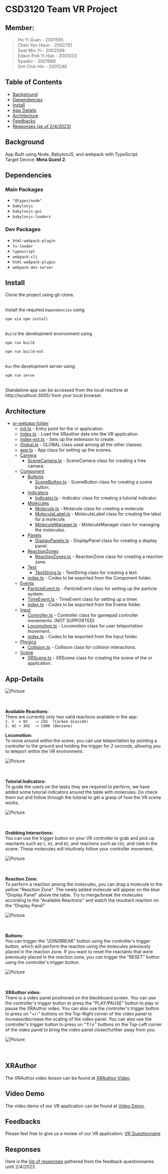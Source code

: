 # CSD3120 Team VR Project

## Member:
> Ho Yi Guan - 2001595 <br>
> Chen Yen Hsun - 2002761 <br>
> Seet Min Yi - 2002088 <br>
> Edwin Poh Yi Han - 2001033 <br>
> Syaakir - 2001998 <br>
> Sim Chin Hin - 2001246 <br>

## Table of Contents

- [Background](#background)
- [Dependencies](#dependencies)
- [Install](#install)
- [App Details](#app-details)
- [Architecture](#architecture)
- [Feedbacks](#feedbacks)
- [Responses (as of 2/4/2023)](#responses)


## Background
App Built using Node, BabylonJS, and webpack with TypeScript.<br>
Target Device: **Meta Quest 2**.<br>

## Dependencies

### Main Packages
- `"@types/node"`
-  `babylonjs`
-  `babylonjs-gui`
-  `babylonjs-loaders`
    
### Dev Packages
- `html-webpack-plugin`
- `ts-loader`
- `typescript`
- `webpack-cli`
- `html-webpack-plugin`
- `webpack-dev-server`

## Install

Clone the project using git-clone.<br>

<br>Install the required `Dependencies` using 
```
npm via npm install
```

<br>`Build` the development environment using
```
npm run build
```
```
npm run build-ext
```

<br>`Run` the development server using
```
npm run serve
```

<br>Standalone app can be accessed from the local machine at http://localhost:3005/ from your local browser.

## Architecture
- [xr-webapp folder](https://github.com/phillip28749/CSD3120_Team10/tree/main/xr-webapp/src)
	- [init.ts](https://github.com/phillip28749/CSD3120_Team10/tree/main/xr-webapp/src/init.ts) - Entry point for the vr application.
	- [index.ts](https://github.com/phillip28749/CSD3120_Team10/tree/main/xr-webapp/src/index.ts) - Load the XRauthor data into the VR application.
	- [index-ext.ts](https://github.com/phillip28749/CSD3120_Team10/tree/main/xr-webapp/src/index-ext.ts) - Sets up the extension to create.
	- [Global.ts](https://github.com/phillip28749/CSD3120_Team10/tree/main/xr-webapp/src/Global.ts) - GLOBAL class used among all the other classes.
	- [app.ts](https://github.com/phillip28749/CSD3120_Team10/tree/main/xr-webapp/src/app.ts) - App class for setting up the scenes.
	- [Camera](https://github.com/phillip28749/CSD3120_Team10/tree/main/xr-webapp/src/Camera)
		- [SceneCamera.ts](https://github.com/phillip28749/CSD3120_Team10/tree/main/xr-webapp/src/Camera/SceneCamera.ts) - SceneCamera class for creating a free camera.
	- [Component](https://github.com/phillip28749/CSD3120_Team10/tree/main/xr-webapp/src/Component)
		- [Buttons](https://github.com/phillip28749/CSD3120_Team10/tree/main/xr-webapp/src/Component/Buttons)
			- [SceneButton.ts](https://github.com/phillip28749/CSD3120_Team10/tree/main/xr-webapp/src/Component/Buttons/SceneButton.ts) - SceneButton class for creating a scene button.
		- [Indicators](https://github.com/phillip28749/CSD3120_Team10/tree/main/xr-webapp/src/Component/Indicators)
			- [Indicator.ts](https://github.com/phillip28749/CSD3120_Team10/tree/main/xr-webapp/src/Component/Indicators/Indicator.ts) - Indicator class for creating a tutorial indicator.
		- [Molecules](https://github.com/phillip28749/CSD3120_Team10/tree/main/xr-webapp/src/Component/Molecules)
			- [Molecule.ts](https://github.com/phillip28749/CSD3120_Team10/tree/main/xr-webapp/src/Component/Molecules/Molecule.ts) - Molecule class for creating a molecule.
			- [MoleculeLabel.ts](https://github.com/phillip28749/CSD3120_Team10/tree/main/xr-webapp/src/Component/Molecules/MoleculeLabel.ts) - MoleculeLabel class for creating the label for a molecule.
			- [MoleculeManager.ts](https://github.com/phillip28749/CSD3120_Team10/tree/main/xr-webapp/src/Component/Molecules/MoleculeManager.ts) - MoleculeManager class for managing the molecules.
		- [Panels](https://github.com/phillip28749/CSD3120_Team10/tree/main/xr-webapp/src/Component/Panels)
			- [DisplayPanels.ts](https://github.com/phillip28749/CSD3120_Team10/tree/main/xr-webapp/src/Component/Panels/DisplayPanels.ts) - DisplayPanel class for creating a display panel.
		- [ReactionZones](https://github.com/phillip28749/CSD3120_Team10/tree/main/xr-webapp/src/Component/ReactionZones)
			- [ReactionZones.ts](https://github.com/phillip28749/CSD3120_Team10/tree/main/xr-webapp/src/Component/ReactionZones/ReactionZone.ts) - ReactionZone class for creating a reaction zone.
		- [Text](https://github.com/phillip28749/CSD3120_Team10/tree/main/xr-webapp/src/Component/Text)
			- [TextString.ts](https://github.com/phillip28749/CSD3120_Team10/tree/main/xr-webapp/src/Component/Text/TextString.ts) - TextString class for creating a text.
		- [index.ts](https://github.com/phillip28749/CSD3120_Team10/tree/main/xr-webapp/src/Component/index.ts) - Codes to be exported from the Component folder.
	- [Events](https://github.com/phillip28749/CSD3120_Team10/tree/main/xr-webapp/src/Events)
		- [ParticleEvent.ts](https://github.com/phillip28749/CSD3120_Team10/tree/main/xr-webapp/src/Events/ParticleEvent.ts) - ParticleEvent class for setting up the particle system.
		- [TimeEvent.ts](https://github.com/phillip28749/CSD3120_Team10/tree/main/xr-webapp/src/Events/TimeEvent.ts) - TimeEvent class for setting up a timer.
		- [index.ts](https://github.com/phillip28749/CSD3120_Team10/tree/main/xr-webapp/src/Events/index.ts) - Codes to be exported from the Events folder.
	- [Input](https://github.com/phillip28749/CSD3120_Team10/tree/main/xr-webapp/src/Input)
		- [Controller.ts](https://github.com/phillip28749/CSD3120_Team10/tree/main/xr-webapp/src/Input/Controller.ts) - Controller class for gamepad controller movements. (NOT SUPPORTED)
		- [Locomotion.ts](https://github.com/phillip28749/CSD3120_Team10/tree/main/xr-webapp/src/Input/Locomotion.ts) - Locomotion class for user teleportation movement.
		- [index.ts](https://github.com/phillip28749/CSD3120_Team10/tree/main/xr-webapp/src/Input/index.ts) - Codes to be exported from the Input folder.
	- [Physics](https://github.com/phillip28749/CSD3120_Team10/tree/main/xr-webapp/src/Physics)
		- [Collision.ts](https://github.com/phillip28749/CSD3120_Team10/tree/main/xr-webapp/src/Physics/Collision.ts) - Collision class for collision interactions.
	- [Scene](https://github.com/phillip28749/CSD3120_Team10/tree/main/xr-webapp/src/Scene)
		- [XRScene.ts](https://github.com/phillip28749/CSD3120_Team10/tree/main/xr-webapp/src/Scene/XRScene.ts) - XRScene class for creating the scene of the vr application.

## App-Details

![Picture](https://github.com/phillip28749/CSD3120_Team10/blob/main/showcase/Images/app.png)<br /><br /><br />

**Available Reactions:**<br />
There are currently only two valid reactions available in the app:\
`1. C  + O2   -> CO2  (Carbon dioxide)`\
`2. 6C + 3H2  -> C6H6 (Benzene)`<br />

**Locomotion:**<br />
To move around within the scene, you can use teleportation by pointing a controller to the ground and holding the trigger for *2 seconds*, allowing you to teleport within the VR environment.

![Picture](https://github.com/phillip28749/CSD3120_Team10/blob/main/showcase/Images/teleportation.png)<br /><br /><br />

**Tutorial Indicators:**<br />
To guide the users on the tasks they are required to perform, we have added some tutorial indicators around the table with molecules. Do check them out and follow through the tutorial to get a grasp of how the VR scene works.

![Picture](https://github.com/phillip28749/CSD3120_Team10/blob/main/showcase/Images/indicator.png)<br /><br /><br />

**Grabbing Interactions:**<br />
You can use the trigger button on your VR controller to grab and pick up reactants such as `C`, `H2`, and `O2`, and reactions such as `CO2`, and `C6H6` in the scene. These molecules will intuitively follow your controller movement.

![Picture](https://github.com/phillip28749/CSD3120_Team10/blob/main/showcase/Images/grabbing.png)<br /><br /><br />

**Reaction Zone:**<br />
To perform a reaction among the molecules, you can drag a molecule to the yellow "Reaction Zone". The newly added molecule will appear on the blue "Display Panel" above the table. Try to merge/break the molecules according to the "Available Reactions" and watch the resultant reaction on the "Display Panel"

![Picture](https://github.com/phillip28749/CSD3120_Team10/blob/main/showcase/Images/zone.png)<br /><br /><br />

**Buttons:**<br />
You can trigger the "JOIN/BREAK" button using the controller's trigger button, which will perform the reaction using the molecules previously placed in the reaction zone. If you want to reset the reactants that were previously placed in the reaction zone, you can trigger the "RESET" button using the controller's trigger button.

![Picture](https://github.com/phillip28749/CSD3120_Team10/blob/main/showcase/Images/button.png)<br /><br /><br />

**XRAuthor video:**<br />
There is a video panel positioned on the blackboard screen. You can use the controller's trigger button to press the "PLAY/PAUSE" button to play or pause the XRAuthor video. You can also use the controller's trigger button to press on "+/-" buttons on the Top-Right corner of the video panel to increase/decrease the scaling of the video panel. You can also use the controller's trigger button to press on "↑/↓" buttons on the Top-Left corner of the video panel to bring the video panel closer/further away from you. 

![Picture](https://github.com/phillip28749/CSD3120_Team10/blob/main/showcase/Images/xrauthor.png)<br /><br /><br />

## XRAuthor

The XRAuthor video lesson can be found at [XRAuthor Video](https://github.com/phillip28749/CSD3120_Team10/blob/main/xr-webapp/public/assets/synthesis/videos/0.webm).


## Video Demo
The video demo of our VR application can be found at [Video Demo](https://github.com/phillip28749/CSD3120_Team10/tree/main/showcase/VideoDemo.mp4).


## Feedbacks
Please feel free to give us a review of our VR application: [VR Questionnaire](https://forms.gle/7SfHh8LyQCqTBoSF8)


## Responses
Here is the [list of responses](https://github.com/phillip28749/CSD3120_Team10/tree/main/Questionnaire/VR_Questionnaire_Responses.xlsx) gathered from the feedback questionnaires until 2/4/2023.
